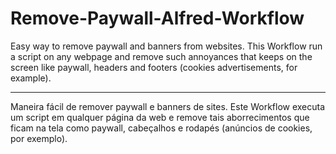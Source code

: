 # Remove-Paywall-Alfred-Workflow
Easy way to remove paywall and banners from websites.
This Workflow run a script on any webpage and remove such annoyances that keeps on the screen like paywall, headers and footers (cookies advertisements, for example).

---
Maneira fácil de remover paywall e banners de sites.
Este Workflow executa um script em qualquer página da web e remove tais aborrecimentos que ficam na tela como paywall, cabeçalhos e rodapés (anúncios de cookies, por exemplo).
